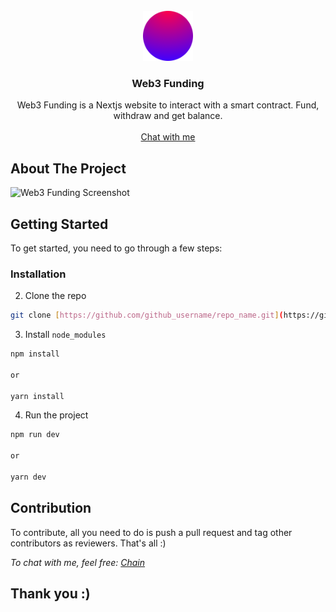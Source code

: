 <!-- PROJECT LOGO -->
<br />
<div align="center">
  <a href="https://github.com/chainxvi/funding-nextjs">
    <img src="public/webfun.svg" alt="Logo" width="80" height="80">
  </a>

<h3 align="center">Web3 Funding</h3>

  <p align="center">
    Web3 Funding is a Nextjs website to interact with a smart contract. Fund, withdraw and get balance.
    <br />
    <br />
    <a href="https://twitter.com/chain_xvi">Chat with me</a>
  </p>
</div>


<!-- ABOUT THE PROJECT -->
## About The Project

![Web3 Funding Screenshot](https://user-images.githubusercontent.com/108198276/176025705-4dae3e28-868b-4a3f-aa3c-e81b07f29769.png)


<!-- GETTING STARTED -->
## Getting Started

To get started, you need to go through a few steps:

### Installation

2. Clone the repo
```sh
git clone [https://github.com/github_username/repo_name.git](https://github.com/chainxvi/funding-nextjs.git)
```
3. Install `node_modules`
```sh
npm install
   
or
   
yarn install
```
4. Run the project
```sh
npm run dev
  
or
  
yarn dev
```


<!-- USAGE EXAMPLES -->
## Contribution

To contribute, all you need to do is push a pull request and tag other contributors as reviewers. That's all :)

_To chat with me, feel free: [Chain](https://twitter.com/chain_xvi)_

## Thank you :)
